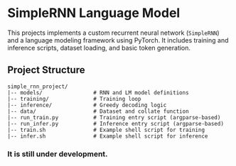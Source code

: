 # SimpleRNN Language Model

This projects implements a custom recurrent neural network (`SimpleRNN`) and a language modeling framework using PyTorch. It includes training and inference scripts, dataset loading, and basic token generation.

## Project Structure

```
simple_rnn_project/
|-- models/                # RNN and LM model definitions
|-- training/              # Training loop
|-- inference/             # Greedy decoding logic
|-- data/                  # Dataset and collate function
|-- run_train.py           # Training entry script (argparse-based)
|-- run_infer.py           # Inference entry script (argparse-based)
|-- train.sh               # Example shell script for training
|-- infer.sh               # Example shell script for inference 
```


### It is still under development.